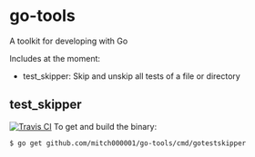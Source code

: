 go-tools
========

A toolkit for developing with Go

Includes at the moment:
* test_skipper: Skip and unskip all tests of a file or directory

## test_skipper
<a href="https://travis-ci.org/mitch000001/go-tools" target="_blank">![Travis CI](https://travis-ci.org/mitch000001/go-tools?branch=master "Travis CI")</a>
To get and build the binary:
```bash
$ go get github.com/mitch000001/go-tools/cmd/gotestskipper
```

